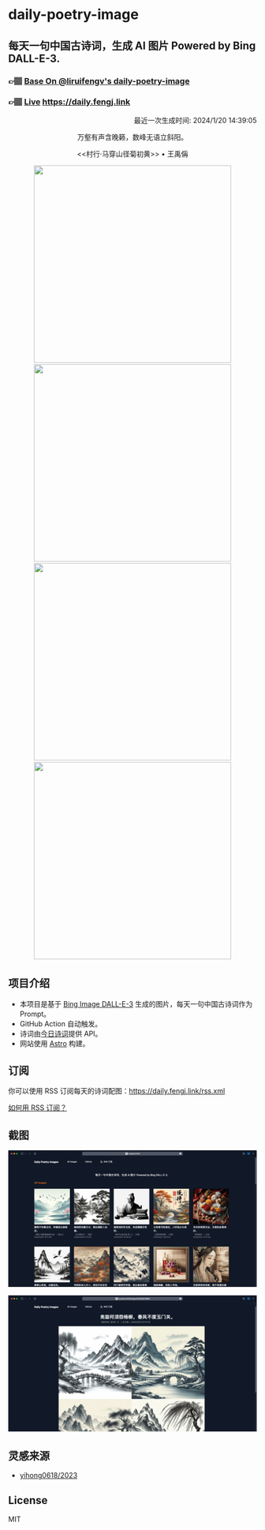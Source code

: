 
# daily-poetry-image

## 每天一句中国古诗词，生成 AI 图片 Powered by Bing DALL-E-3.

### 👉🏽 [Base On @liruifengv's daily-poetry-image](https://github.com/liruifengv/daily-poetry-image)

### 👉🏽 [Live](https://daily.fengj.link) https://daily.fengj.link

<p align="right">
  最近一次生成时间: 2024/1/20 14:39:05
</p>
<p align="center">
万壑有声含晚籁，数峰无语立斜阳。
</p>
<p align="center">
<<村行·马穿山径菊初黄>> • 王禹偁
</p>
<p align="center">
<img src="https://tse3.mm.bing.net/th/id/OIG.4zV5OEDeW.Mr5zQiPr4H" height="400" width="400" />
<img src="https://tse1.mm.bing.net/th/id/OIG.L4kamZslgKAIMnQxHkcu" height="400" width="400" />
<img src="https://tse3.mm.bing.net/th/id/OIG.unR.mr52Ieis9JRpdH5X" height="400" width="400" />
<img src="https://tse2.mm.bing.net/th/id/OIG.ZYfJ2B07q2Yj8dJAAl4d" height="400" width="400" />
</p>

## 项目介绍

-   本项目是基于 [Bing Image DALL-E-3](https://www.bing.com/images/create) 生成的图片，每天一句中国古诗词作为 Prompt。
-   GitHub Action 自动触发。
-   诗词由[今日诗词](https://www.jinrishici.com/)提供 API。
-   网站使用 [Astro](https://astro.build) 构建。

## 订阅

你可以使用 RSS 订阅每天的诗词配图：https://daily.fengj.link/rss.xml

[如何用 RSS 订阅？](https://zhuanlan.zhihu.com/p/55026716)

## 截图

![图片列表](./screenshots/Snipaste_2023-12-28_21-00-26.png)

![图片详情](./screenshots/Snipaste_2023-12-28_21-00-53.png)

## 灵感来源

-   [yihong0618/2023](https://github.com/yihong0618/2023)

## License

MIT

